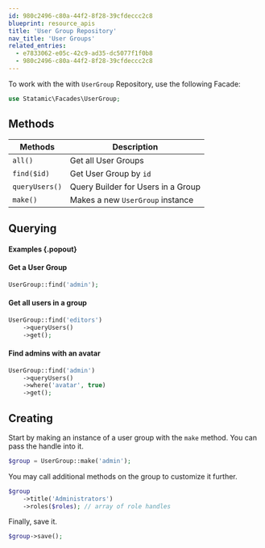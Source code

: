```yaml
---
id: 980c2496-c80a-44f2-8f28-39cfdeccc2c8
blueprint: resource_apis
title: 'User Group Repository'
nav_title: 'User Groups'
related_entries:
  - e7833062-e05c-42c9-ad35-dc5077f1f0b8
  - 980c2496-c80a-44f2-8f28-39cfdeccc2c8
---
```

To work with the with `UserGroup` Repository, use the following Facade:

```php
use Statamic\Facades\UserGroup;
```

## Methods

| Methods | Description |
| ------- | ----------- |
| `all()` | Get all User Groups |
| `find($id)` | Get User Group by `id` |
| `queryUsers()` | Query Builder for Users in a Group |
| `make()` | Makes a new `UserGroup` instance |

## Querying

#### Examples {.popout}

#### Get a User Group

``` php
UserGroup::find('admin');
```

#### Get all users in a group

``` php
UserGroup::find('editors')
    ->queryUsers()
    ->get();
```

#### Find admins with an avatar
``` php
UserGroup::find('admin')
    ->queryUsers()
    ->where('avatar', true)
    ->get();
```

## Creating

Start by making an instance of a user group with the `make` method. You can pass the handle into it.

```php
$group = UserGroup::make('admin');
```

You may call additional methods on the group to customize it further.

```php
$group
    ->title('Administrators')
    ->roles($roles); // array of role handles
```

Finally, save it.

```php
$group->save();
```
